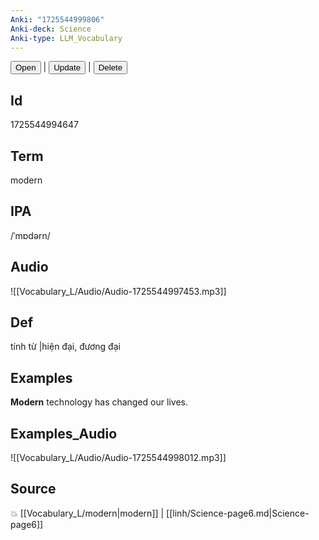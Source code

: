 ```yaml
---
Anki: "1725544999806"
Anki-deck: Science
Anki-type: LLM_Vocabulary
---
```

<button class="anki-btn-open">Open</button> | <button class="anki-btn-update">Update</button> | <button class="anki-btn-delete">Delete</button>

## Id
1725544994647
## Term
modern
## IPA
 /ˈmɒdərn/
## Audio
 ![[Vocabulary_L/Audio/Audio-1725544997453.mp3]]

## Def
 tính từ |hiện đại, đương đại 
## Examples
**Modern** technology has changed our lives.

## Examples_Audio
![[Vocabulary_L/Audio/Audio-1725544998012.mp3]]
## Source
💥 [[Vocabulary_L/modern|modern]] |  [[linh/Science-page6.md|Science-page6]]